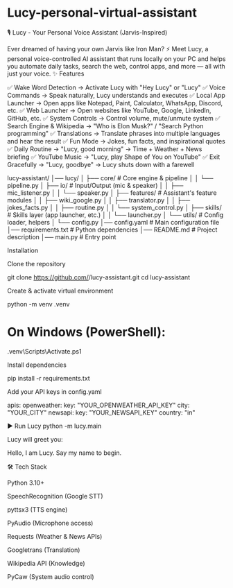 # Lucy-personal-virtual-assistant
🎙️ Lucy - Your Personal Voice Assistant (Jarvis-Inspired)

Ever dreamed of having your own Jarvis like Iron Man? ⚡
Meet Lucy, a personal voice-controlled AI assistant that runs locally on your PC and helps you automate daily tasks, search the web, control apps, and more — all with just your voice.
✨ Features

✅ Wake Word Detection → Activate Lucy with "Hey Lucy" or "Lucy"
✅ Voice Commands → Speak naturally, Lucy understands and executes
✅ Local App Launcher → Open apps like Notepad, Paint, Calculator, WhatsApp, Discord, etc.
✅ Web Launcher → Open websites like YouTube, Google, LinkedIn, GitHub, etc.
✅ System Controls → Control volume, mute/unmute system
✅ Search Engine & Wikipedia → "Who is Elon Musk?" / "Search Python programming"
✅ Translations → Translate phrases into multiple languages and hear the result
✅ Fun Mode → Jokes, fun facts, and inspirational quotes
✅ Daily Routine → "Lucy, good morning" → Time + Weather + News briefing
✅ YouTube Music → "Lucy, play Shape of You on YouTube"
✅ Exit Gracefully → "Lucy, goodbye" → Lucy shuts down with a farewell

lucy-assistant/
│── lucy/
│   ├── core/                  # Core engine & pipeline
│   │   └── pipeline.py
│   ├── io/                    # Input/Output (mic & speaker)
│   │   ├── mic_listener.py
│   │   └── speaker.py
│   ├── features/              # Assistant's feature modules
│   │   ├── wiki_google.py
│   │   ├── translator.py
│   │   ├── jokes_facts.py
│   │   ├── routine.py
│   │   └── system_control.py
│   ├── skills/                # Skills layer (app launcher, etc.)
│   │   └── launcher.py
│   └── utils/                 # Config loader, helpers
│       └── config.py
│── config.yaml                # Main configuration file
│── requirements.txt           # Python dependencies
│── README.md                  # Project description
│── main.py                    # Entry point

Installation

Clone the repository

git clone https://github.com/<your-username>/lucy-assistant.git
cd lucy-assistant


Create & activate virtual environment

python -m venv .venv
# On Windows (PowerShell):
.venv\Scripts\Activate.ps1


Install dependencies

pip install -r requirements.txt


Add your API keys in config.yaml

apis:
  openweather:
    key: "YOUR_OPENWEATHER_API_KEY"
    city: "YOUR_CITY"
  newsapi:
    key: "YOUR_NEWSAPI_KEY"
    country: "in"

▶️ Run Lucy
python -m lucy.main

Lucy will greet you:

Hello, I am Lucy. Say my name to begin.

🛠️ Tech Stack

Python 3.10+

SpeechRecognition (Google STT)

pyttsx3 (TTS engine)

PyAudio (Microphone access)

Requests (Weather & News APIs)

Googletrans (Translation)

Wikipedia API (Knowledge)

PyCaw (System audio control)
